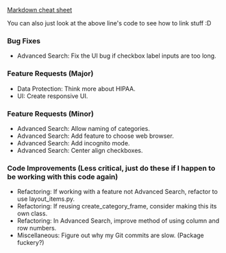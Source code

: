 [Markdown cheat sheet](https://wordpress.com/support/markdown-quick-reference/)

You can also just look at the above line's code to see how to link stuff :D

### Bug Fixes

* Advanced Search: Fix the UI bug if checkbox label inputs are too long.

### Feature Requests (Major)

* Data Protection: Think more about HIPAA.
* UI: Create responsive UI.

### Feature Requests (Minor)

* Advanced Search: Allow naming of categories.
* Advanced Search: Add feature to choose web browser.
* Advanced Search: Add incognito mode.
* Advanced Search: Center align checkboxes.

### Code Improvements (Less critical, just do these if I happen to be working with this code again)

* Refactoring: If working with a feature not Advanced Search, refactor to use layout_items.py.
* Refactoring: If reusing create_category_frame, consider making this its own class.
* Refactoring: In Advanced Search, improve method of using column and row numbers.
* Miscellaneous: Figure out why my Git commits are slow. (Package fuckery?)

